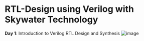 # RTL-Design using Verilog with Skywater Technology

**Day 1**: Introduction to Verilog RTL Design and Synthesis
 ![image](https://user-images.githubusercontent.com/86380243/123160881-b84b4900-d43c-11eb-82af-82d80ea0e6ee.png)

 
     
